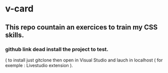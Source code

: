 # v-card

## This repo countain an exercices to train my CSS skills.

### github link dead install the project to test.
( to install just gitclone then open in Visual Studio and lauch in localhost ( for exemple : Livestudio extension ).
